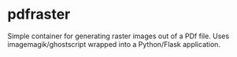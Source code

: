 # pdfraster

Simple container for generating raster images out of a PDf file. 
Uses imagemagik/ghostscript wrapped into a Python/Flask application.

